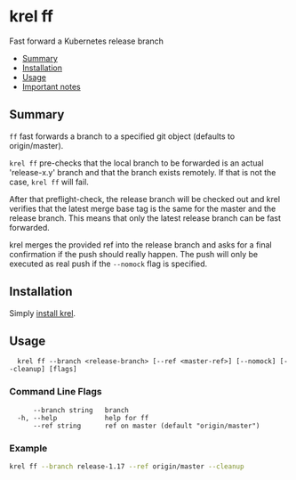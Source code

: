 # krel ff

Fast forward a Kubernetes release branch

- [Summary](#summary)
- [Installation](#installation)
- [Usage](#usage)
- [Important notes](#important-notes)

## Summary

`ff` fast forwards a branch to a specified git object (defaults to origin/master).

`krel ff` pre-checks that the local branch to be forwarded is an actual
'release-x.y' branch and that the branch exists remotely. If that is not the
case, `krel ff` will fail.

After that preflight-check, the release branch will be checked out and krel
verifies that the latest merge base tag is the same for the master and the
release branch. This means that only the latest release branch can be fast
forwarded.

krel merges the provided ref into the release branch and asks for a final
confirmation if the push should really happen. The push will only be executed
as real push if the `--nomock` flag is specified.

## Installation

Simply [install krel](README.md#installation).

## Usage

```
  krel ff --branch <release-branch> [--ref <master-ref>] [--nomock] [--cleanup] [flags]
```

### Command Line Flags

```
      --branch string   branch
  -h, --help            help for ff
      --ref string      ref on master (default "origin/master")
```

### Example

```bash
krel ff --branch release-1.17 --ref origin/master --cleanup
```
